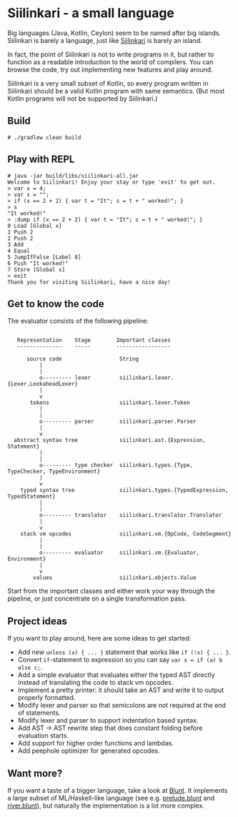 # Siilinkari - a small language

Big languages (Java, Kotlin, Ceylon) seem to be named after big islands. Siilinkari is barely
a language, just like [Siilinkari](https://goo.gl/maps/zg4SnA5Ydym) is barely an island.

In fact, the point of Siilinkari is not to write programs in it, but rather to function as a readable
introduction to the world of compilers. You can browse the code, try out implementing new features
and play around.

Siilinkari is a very small subset of Kotlin, so every program written in Siilinkari should be a valid
Kotlin program with same semantics. (But most Kotlin programs will not be supported by Siilinkari.)

## Build

```
# ./gradlew clean build
```

## Play with REPL

```
# java -jar build/libs/siilinkari-all.jar
Welcome to Siilinkari! Enjoy your stay or type 'exit' to get out.
> var x = 4;
> var s = "";
> if (x == 2 + 2) { var t = "It"; s = t + " worked!"; }
> s
"It worked!"
> :dump if (x == 2 + 2) { var t = "It"; s = t + " worked!"; }
0 Load [Global x]
1 Push 2
2 Push 2
3 Add
4 Equal
5 JumpIfFalse [Label 8]
6 Push "It worked!"
7 Store [Global s]
> exit
Thank you for visiting Siilinkari, have a nice day!
```

## Get to know the code

The evaluator consists of the following pipeline:

```

   Representation    Stage        Important classes
   --------------    -----        -----------------

      source code                  String
          |
          |
          o--------- lexer         siilinkari.lexer.{Lexer,LookaheadLexer}
          |
          v
       tokens                      siilinkari.lexer.Token
          |
          |
          o--------- parser        siilinkari.parser.Parser
          |
          v
  abstract syntax tree             siilinkari.ast.{Expression, Statement}
          |
          |
          o--------- type checker  siilinkari.types.{Type, TypeChecker, TypeEnvironment}
          |
          v
    typed syntax tree              siilinkari.types.{TypedExpression, TypedStatement}
          |
          |
          o--------- translator    siilinkari.translator.Translator
          |
          v
    stack vm opcodes               siilinkari.vm.{OpCode, CodeSegment}
          |
          |
          o--------- evaluator     siilinkari.vm.{Evaluator, Environment}
          |
          v
        values                     siilinkari.objects.Value

```

Start from the important classes and either work your way through the pipeline, or just concentrate
on a single transformation pass.

## Project ideas

If you want to play around, here are some ideas to get started:

- Add new `unless (x) { ... }` statement that works like `if (!x) { ... }`.
- Convert `if`-statement to expression so you can say `var x = if (a) b else c;`.
- Add a simple evaluator that evaluates either the typed AST directly instead of translating the code
  to stack vm opcodes.
- Implement a pretty printer: it should take an AST and write it to output properly formatted.
- Modify lexer and parser so that semicolons are not required at the end of statements.
- Modify lexer and parser to support indentation based syntax.
- Add AST -> AST rewrite step that does constant folding before evaluation starts.
- Add support for higher order functions and lambdas.
- Add peephole optimizer for generated opcodes.

## Want more?

If you want a taste of a bigger language, take a look at [Blunt](https://bitbucket.org/komu/blunt).
It implements a large subset of ML/Haskell-like language (see e.g. [prelude.blunt](https://bitbucket.org/komu/blunt/src/f8a14979a743c4f06c85cffeee876111f2ac91ab/src/main/resources/prelude.blunt?at=master&fileviewer=file-view-default)
and [river.blunt](https://bitbucket.org/komu/blunt/src/f8a14979a743c4f06c85cffeee876111f2ac91ab/src/main/resources/river.blunt?at=master&fileviewer=file-view-default)), but naturally the implementation is a lot
more complex.
